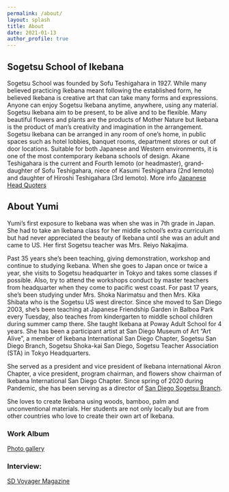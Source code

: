 ```yaml
---
permalink: /about/
layout: splash
title: About
date: 2021-01-13
author_profile: true
---
```


## Sogetsu School of Ikebana
Sogetsu School was founded by Sofu Teshigahara in 1927. While many believed practicing Ikebana meant following the established form, he believed Ikebana is creative art that can take many forms and expressions. Anyone can enjoy Sogetsu Ikebana anytime, anywhere, using any material. Sogetsu Ikebana aim to be present, to be alive and to be flexible. Many beautiful flowers and plants are the products of Mother Nature but Ikebana is the product of man’s creativity and imagination in the arrangement. Sogetsu Ikebana can be arranged in any room of one’s home, in public spaces such as hotel lobbies, banquet rooms, department stores or out of door locations. Suitable for both Japanese and Western environments, it is one of the most contemporary ikebana schools of design.
Akane Teshigahara is the current and Fourth Iemoto (or headmaster), grand-daughter of Sofu Teshigahara, niece of Kasumi Teshigahara (2nd Iemoto) and daughter of Hiroshi Teshigahara (3rd Iemoto).
More info [Japanese Head Quoters](https://www.sogetsu.or.jp/e/)

## About Yumi

Yumi’s first exposure to Ikebana was when she was in 7th grade in Japan. She had to take an Ikebana class for her middle school’s extra curriculum but had never appreciated the beauty of Ikebana until she was an adult and came to US. Her first Sogetsu teacher was Mrs. Reiyo Nakajima.

Past 35 years she’s been teaching, giving demonstration, workshop and continue to studying Ikebana. When she goes to Japan once or twice a year, she visits to Sogetsu headquarter in Tokyo and takes some classes if possible. Also, try to attend the workshops conduct by master teachers from headquarter when they come to pacific west coast. For past 17 years, she’s been studying under Mrs. Shoka Narimatsu and then Mrs. Kika Shibata who is the Sogetsu US west director. Since she moved to San Diego 2003, she’s been teaching at Japanese Friendship Garden in Balboa Park every Tuesday, also teaches from kindergarten to middle school children during summer camp there. She taught Ikebana at Poway Adult School for 4 years. She has been a participant artist at San Diego Museum of Art “Art Alive”, a member of Ikebana International San Diego Chapter, Sogetsu San Diego Branch, Sogetsu Shoka-kai San Diego, Sogetsu Teacher Association (STA) in Tokyo Headquarters. 

She served as a president and vice president of Ikebana international Akron Chapter, a vice president, program chairman, and flowers show chairman of Ikebana International San Diego Chapter. Since spring of 2020 during Pandemic, she has been serving as a director of [San Diego Sogetsu Branch](https://sogetsu.space/).

She loves to create Ikebana using woods, bamboo, palm and unconventional materials. Her students are not only locally but are from other countries who love to create their own art of Ikebana. 

### Work Album
[Photo gallery](https://photos.app.goo.gl/vL21H6qhT4fKQaSu6)

### Interview:
[SD Voyager Magazine](http://sdvoyager.com/interview/meet-yumi-rakers-yumi-rakers-ikebana-artist-teacher-demonstrator-teach-japanese-freindship-garden-balboa-park/)
